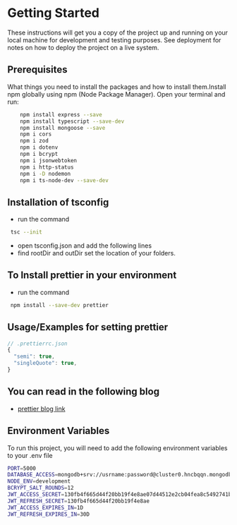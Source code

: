 # Getting Started

These instructions will get you a copy of the project up and running on your local machine for development and testing purposes. See deployment for notes on how to deploy the project on a live system.

## Prerequisites

 What things you need to install the packages and how to install them.Install npm globally using npm (Node Package Manager). Open your terminal and run:

```sh
    npm install express --save
    npm install typescript --save-dev   
    npm install mongoose --save
    npm i cors
    npm i zod
    npm i dotenv
    npm i bcrypt
    npm i jsonwebtoken
    npm i http-status
    npm i -D nodemon
    npm i ts-node-dev --save-dev
```

## Installation of tsconfig

- run the command

```bash
 tsc --init
```

- open tsconfig.json and add the following lines
- find rootDir and outDir set the location of your folders.

## To Install prettier in your environment

- run the command

```bash
 npm install --save-dev prettier
```

## Usage/Examples for setting prettier

```javascript
// .prettierrc.json
{
  "semi": true,
  "singleQuote": true,
}
```

## You can read in the following blog

- [prettier blog link](https://blog.logrocket.com/linting-typescript-eslint-prettier)

## Environment Variables

To run this project, you will need to add the following environment variables to your .env file

```sh
PORT=5000
DATABASE_ACCESS=mongodb+srv://usrname:password@cluster0.hncbqqn.mongodb.net/databaseName?retryWrites=true&w=majority
NODE_ENV=development
BCRYPT_SALT_ROUNDS=12
JWT_ACCESS_SECRET=130fb4f665d44f20bb19f4e8ae07d44512e2cb04fea8c5492741bf5d496150b7
JWT_REFRESH_SECRET=130fb4f665d44f20bb19f4e8ae
JWT_ACCESS_EXPIRES_IN=1D
JWT_REFRESH_EXPIRES_IN=30D

```
